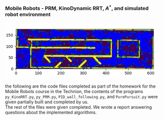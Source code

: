 ### Mobile Robots - PRM, KinoDynamic RRT, $A^*$, and simulated robot environment

<p align="center">
  <img src="assets/Pasted image 20250606173052.png" alt="using passivity and symmetry in pixelated RF structures to triple the dataset" width="800"/>
</p>

the following are the code files completed as part of the homework for the Mobile Robots course in the Technion, the contents of the programs `py_KinoRRT.py`, `py_PRM.py`, `PID_wall_following.py`, and `PurePursuit.py` were given partially built and completed by us.
<br/> 
The rest of the files were given completed. We wrote a report answering questions about the implemented algorithms. 

